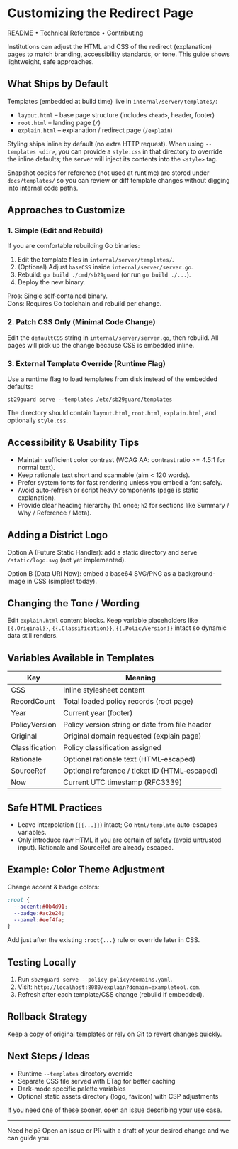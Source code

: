 # Customizing the Redirect Page  
[README](./README.md) • [Technical Reference](./TECHNICAL.md) • [Contributing](./CONTRIBUTING.md)

Institutions can adjust the HTML and CSS of the redirect (explanation) pages to match branding, accessibility standards, or tone. This guide shows lightweight, safe approaches.

## What Ships by Default
Templates (embedded at build time) live in `internal/server/templates/`:
  - `layout.html` – base page structure (includes `<head>`, header, footer)
  - `root.html` – landing page (`/`)
  - `explain.html` – explanation / redirect page (`/explain`)

Styling ships inline by default (no extra HTTP request). When using `--templates <dir>`, you can provide a `style.css` in that directory to override the inline defaults; the server will inject its contents into the `<style>` tag.

Snapshot copies for reference (not used at runtime) are stored under `docs/templates/` so you can review or diff template changes without digging into internal code paths.

## Approaches to Customize
### 1. Simple (Edit and Rebuild)
If you are comfortable rebuilding Go binaries:
1. Edit the template files in `internal/server/templates/`.
2. (Optional) Adjust `baseCSS` inside `internal/server/server.go`.
3. Rebuild: `go build ./cmd/sb29guard` (or run `go build ./...`).
4. Deploy the new binary.

Pros: Single self‑contained binary.  
Cons: Requires Go toolchain and rebuild per change.

### 2. Patch CSS Only (Minimal Code Change)
Edit the `defaultCSS` string in `internal/server/server.go`, then rebuild. All pages will pick up the change because CSS is embedded inline.

### 3. External Template Override (Runtime Flag)
Use a runtime flag to load templates from disk instead of the embedded defaults:
```
sb29guard serve --templates /etc/sb29guard/templates
```
The directory should contain `layout.html`, `root.html`, `explain.html`, and optionally `style.css`.

## Accessibility & Usability Tips
- Maintain sufficient color contrast (WCAG AA: contrast ratio >= 4.5:1 for normal text).
- Keep rationale text short and scannable (aim < 120 words).
- Prefer system fonts for fast rendering unless you embed a font safely.
- Avoid auto‑refresh or script heavy components (page is static explanation).
- Provide clear heading hierarchy (`h1` once; `h2` for sections like Summary / Why / Reference / Meta).

## Adding a District Logo
Option A (Future Static Handler): add a static directory and serve `/static/logo.svg` (not yet implemented).

Option B (Data URI Now): embed a base64 SVG/PNG as a background-image in CSS (simplest today).

## Changing the Tone / Wording
Edit `explain.html` content blocks. Keep variable placeholders like `{{.Original}}`, `{{.Classification}}`, `{{.PolicyVersion}}` intact so dynamic data still renders.

## Variables Available in Templates
| Key | Meaning |
| --- | ------- |
| CSS | Inline stylesheet content |
| RecordCount | Total loaded policy records (root page) |
| Year | Current year (footer) |
| PolicyVersion | Policy version string or date from file header |
| Original | Original domain requested (explain page) |
| Classification | Policy classification assigned |
| Rationale | Optional rationale text (HTML‑escaped) |
| SourceRef | Optional reference / ticket ID (HTML‑escaped) |
| Now | Current UTC timestamp (RFC3339) |

## Safe HTML Practices
- Leave interpolation (`{{...}}`) intact; Go `html/template` auto-escapes variables.
- Only introduce raw HTML if you are certain of safety (avoid untrusted input). Rationale and SourceRef are already escaped.

## Example: Color Theme Adjustment
Change accent & badge colors:
```css
:root {
  --accent:#0b4d91;
  --badge:#ac2e24;
  --panel:#eef4fa;
}
```
Add just after the existing `:root{...}` rule or override later in CSS.

## Testing Locally
1. Run `sb29guard serve --policy policy/domains.yaml`.
2. Visit: `http://localhost:8080/explain?domain=exampletool.com`.
3. Refresh after each template/CSS change (rebuild if embedded).

## Rollback Strategy
Keep a copy of original templates or rely on Git to revert changes quickly.

## Next Steps / Ideas
- Runtime `--templates` directory override
- Separate CSS file served with ETag for better caching
- Dark-mode specific palette variables
- Optional static assets directory (logo, favicon) with CSP adjustments

If you need one of these sooner, open an issue describing your use case.

---
Need help? Open an issue or PR with a draft of your desired change and we can guide you.
